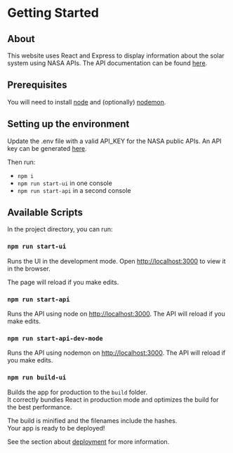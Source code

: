 # Getting Started

## About
This website uses React and Express to display information about the solar system using NASA APIs. The API documentation can be found [here](http://api.nasa.gov/).

## Prerequisites
You will need to install [node](https://nodejs.org/en/download) and (optionally) [nodemon](https://www.npmjs.com/package/nodemon).
## Setting up the environment
Update the .env file with a valid API_KEY for the NASA public APIs. An API key can be generated [here](https://api.nasa.gov/index.html#signUp).

Then run:
* `npm i`
* `npm run start-ui` in one console
* `npm run start-api` in a second console

## Available Scripts
In the project directory, you can run:

### `npm run start-ui`
Runs the UI in the development mode.
Open [http://localhost:3000](http://localhost:3000) to view it in the browser.

The page will reload if you make edits.

### `npm run start-api`
Runs the API using node on [http://localhost:3000](http://localhost:9000).
The API will reload if you make edits.

### `npm run start-api-dev-mode`
Runs the API using nodemon on [http://localhost:3000](http://localhost:9000).
The API will reload if you make edits.

### `npm run build-ui`
Builds the app for production to the `build` folder.\
It correctly bundles React in production mode and optimizes the build for the best performance.

The build is minified and the filenames include the hashes.\
Your app is ready to be deployed!

See the section about [deployment](https://facebook.github.io/create-react-app/docs/deployment) for more information.
